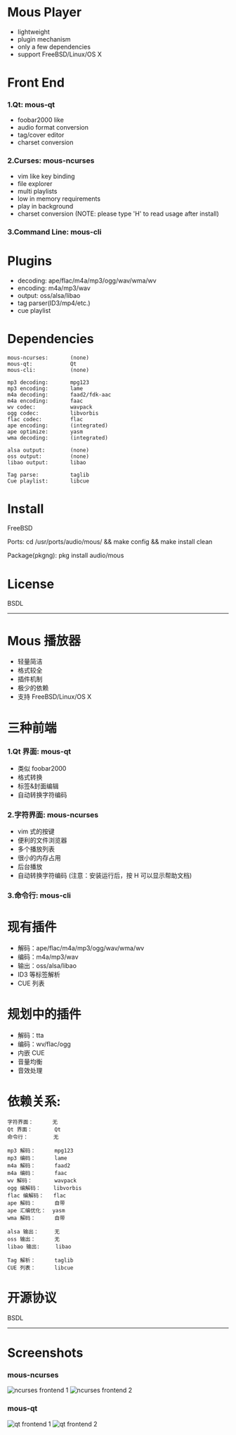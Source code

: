 <font font-family="monospace">


Mous Player
==============
* lightweight
* plugin mechanism
* only a few dependencies
* support FreeBSD/Linux/OS X

Front End
==============
### 1.Qt: mous-qt
* foobar2000 like
* audio format conversion
* tag/cover editor
* charset conversion

### 2.Curses: mous-ncurses
* vim like key binding
* file explorer
* multi playlists
* low in memory requirements
* play in background
* charset conversion
(NOTE: please type 'H' to read usage after install)

### 3.Command Line: mous-cli

Plugins
==============
* decoding: ape/flac/m4a/mp3/ogg/wav/wma/wv
* encoding: m4a/mp3/wav
* output: oss/alsa/libao
* tag parser(ID3/mp4/etc.)
* cue playlist

Dependencies
==============
    mous-ncurses:       (none)
    mous-qt:            Qt
    mous-cli:           (none)

    mp3 decoding:       mpg123
    mp3 encoding:       lame
    m4a decoding:       faad2/fdk-aac
    m4a encoding:       faac
    wv codec:           wavpack
    ogg codec:          libvorbis
    flac codec:         flac
    ape encoding:       (integrated)
    ape optimize:       yasm
    wma decoding:       (integrated)

    alsa output:        (none)
    oss output:         (none)
    libao output:       libao

    Tag parse:          taglib
    Cue playlist:       libcue

Install
==============
FreeBSD

Ports:
cd /usr/ports/audio/mous/ && make config && make install clean

Package(pkgng):
pkg install audio/mous

License
=============
BSDL

---------------------------------------------------------

Mous 播放器
==============
* 轻量简洁
* 格式较全
* 插件机制
* 极少的依赖
* 支持 FreeBSD/Linux/OS X

三种前端
==============
### 1.Qt 界面: mous-qt
* 类似 foobar2000
* 格式转换
* 标签&封面编辑
* 自动转换字符编码

### 2.字符界面: mous-ncurses
* vim 式的按键
* 便利的文件浏览器
* 多个播放列表
* 很小的内存占用
* 后台播放
* 自动转换字符编码
(注意：安装运行后，按 H 可以显示帮助文档)

### 3.命令行: mous-cli

现有插件
==============
* 解码：ape/flac/m4a/mp3/ogg/wav/wma/wv
* 编码：m4a/mp3/wav
* 输出：oss/alsa/libao
* ID3 等标签解析
* CUE 列表

规划中的插件
==============
* 解码：tta
* 编码：wv/flac/ogg
* 内嵌 CUE
* 音量均衡
* 音效处理

依赖关系:
==============
    字符界面：      无
    Qt 界面：       Qt
    命令行：        无

    mp3 解码：      mpg123
    mp3 编码：      lame
    m4a 解码：      faad2
    m4a 编码：      faac
    wv 解码：       wavpack
    ogg 编解码：    libvorbis
    flac 编解码：   flac
    ape 解码：      自带
    ape 汇编优化：  yasm
    wma 解码：      自带

    alsa 输出：     无
    oss 输出：      无
    libao 输出:     libao

    Tag 解析：      taglib
    CUE 列表：      libcue

开源协议
=============
BSDL

---------------------------------------------------------
Screenshots
=============
### mous-ncurses
![ncurses frontend 1](https://github.com/0x02/mous/raw/master/screenshot/ncurses-play.png)
![ncurses frontend 2](https://github.com/0x02/mous/raw/master/screenshot/ncurses-explorer.png)

### mous-qt
![qt frontend 1](https://github.com/0x02/mous/raw/master/screenshot/qt.png)
![qt frontend 2](https://github.com/0x02/mous/raw/master/screenshot/qt-conv.png)

</font>
